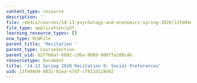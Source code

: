 ```yaml
---
content_type: resource
description: ''
file: /media/courses/14-13-psychology-and-economics-spring-2020/13fe04d4803101eae7dfcf811d128d42_MIT14_13s20_rec9.pdf
file_type: application/pdf
learning_resource_types: []
ocw_type: OCWFile
parent_title: 'Recitation '
parent_type: CourseSection
parent_uid: b2f760a7-6602-c9ba-0080-008ffa2d8c4b
resourcetype: Document
title: '14.13 Spring 2020 Recitation 9: Social Preferences'
uid: 13fe04d4-8031-01ea-e7df-cf811d128d42
---
```

